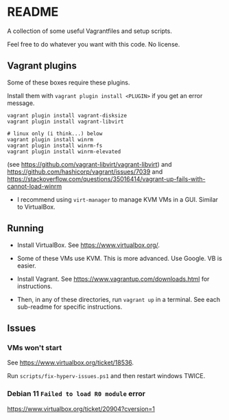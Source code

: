 # README

A collection of some useful Vagrantfiles and setup scripts.

Feel free to do whatever you want with this code.
No license.

## Vagrant plugins

Some of these boxes require these plugins.

Install them with `vagrant plugin install <PLUGIN>` if you get an error message.

    vagrant plugin install vagrant-disksize
    vagrant plugin install vagrant-libvirt

    # linux only (i think...) below
    vagrant plugin install winrm  
    vagrant plugin install winrm-fs  
    vagrant plugin install winrm-elevated

(see <https://github.com/vagrant-libvirt/vagrant-libvirt>) and  <https://github.com/hashicorp/vagrant/issues/7039> and <https://stackoverflow.com/questions/35016414/vagrant-up-fails-with-cannot-load-winrm>

-   I recommend using `virt-manager` to manage KVM VMs in a GUI. Similar to VirtualBox.


## Running

- Install VirtualBox. See <https://www.virtualbox.org/>.

- Some of these VMs use KVM. This is more advanced. Use Google. VB is easier.

- Install Vagrant. See <https://www.vagrantup.com/downloads.html> for instructions.

- Then, in any of these directories, run `vagrant up` in a terminal. See each sub-readme for specific instructions.

## Issues

### VMs won't start

See <https://www.virtualbox.org/ticket/18536>.

Run `scripts/fix-hyperv-issues.ps1` and then restart windows TWICE.

### Debian 11 `Failed to load R0 module` error

<https://www.virtualbox.org/ticket/20904?cversion=1>